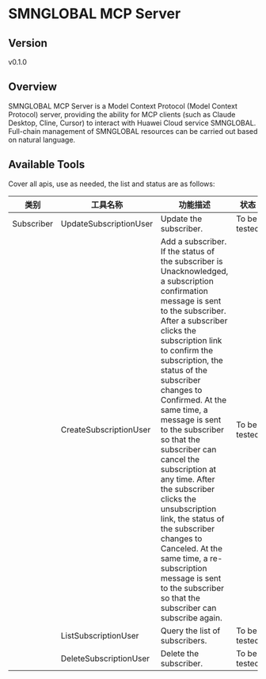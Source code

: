 # SMNGLOBAL MCP Server 


## Version
v0.1.0

## Overview

SMNGLOBAL MCP Server is a Model Context Protocol (Model Context Protocol) server, providing the ability for MCP clients (such as Claude Desktop, Cline, Cursor) to interact with Huawei Cloud service SMNGLOBAL. Full-chain management of SMNGLOBAL resources can be carried out based on natural language.

## Available Tools
Cover all apis, use as needed, the list and status are as follows:

| 类别 | 工具名称 | 功能描述 | 状态 |
| --- | --- | --- | --- |
| Subscriber | UpdateSubscriptionUser | Update the subscriber. | To be tested |
|  | CreateSubscriptionUser | Add a subscriber. If the status of the subscriber is Unacknowledged, a subscription confirmation message is sent to the subscriber. After a subscriber clicks the subscription link to confirm the subscription, the status of the subscriber changes to Confirmed. At the same time, a message is sent to the subscriber so that the subscriber can cancel the subscription at any time. After the subscriber clicks the unsubscription link, the status of the subscriber changes to Canceled. At the same time, a re-subscription message is sent to the subscriber so that the subscriber can subscribe again. | To be tested |
|  | ListSubscriptionUser | Query the list of subscribers. | To be tested |
|  | DeleteSubscriptionUser | Delete the subscriber. | To be tested |

